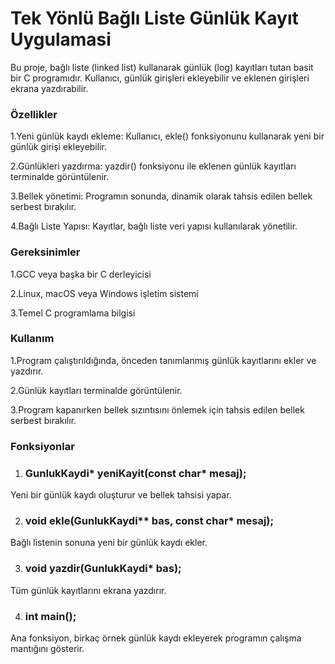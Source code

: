 # Tek Yönlü Bağlı Liste Günlük Kayıt Uygulamasi

Bu proje, bağlı liste (linked list) kullanarak günlük (log) kayıtları tutan basit bir C programıdır. Kullanıcı, günlük girişleri ekleyebilir ve eklenen girişleri ekrana yazdırabilir.

### Özellikler

1.Yeni günlük kaydı ekleme: Kullanıcı, ekle() fonksiyonunu kullanarak yeni bir günlük girişi ekleyebilir.

2.Günlükleri yazdırma: yazdir() fonksiyonu ile eklenen günlük kayıtları terminalde görüntülenir.

3.Bellek yönetimi: Programın sonunda, dinamik olarak tahsis edilen bellek serbest bırakılır.

4.Bağlı Liste Yapısı: Kayıtlar, bağlı liste veri yapısı kullanılarak yönetilir.

### Gereksinimler

1.GCC veya başka bir C derleyicisi

2.Linux, macOS veya Windows işletim sistemi

3.Temel C programlama bilgisi

### Kullanım

1.Program çalıştırıldığında, önceden tanımlanmış günlük kayıtlarını ekler ve yazdırır.

2.Günlük kayıtları terminalde görüntülenir.

3.Program kapanırken bellek sızıntısını önlemek için tahsis edilen bellek serbest bırakılır.

### Fonksiyonlar

1. ### GunlukKaydi* yeniKayit(const char* mesaj);

Yeni bir günlük kaydı oluşturur ve bellek tahsisi yapar.

2. ### void ekle(GunlukKaydi** bas, const char* mesaj);

Bağlı listenin sonuna yeni bir günlük kaydı ekler.

3. ### void yazdir(GunlukKaydi* bas);

Tüm günlük kayıtlarını ekrana yazdırır.

4. ### int main();

Ana fonksiyon, birkaç örnek günlük kaydı ekleyerek programın çalışma mantığını gösterir.


